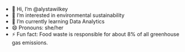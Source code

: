 - 👋 Hi, I’m @alystawilkey
- 👀 I’m interested in environmental sustainability
- 🌱 I’m currently learning Data Analytics
- 😄 Pronouns: she/her
- ⚡ Fun fact: Food waste is responsible for about 8% of all greenhouse gas emissions.

<!---
alystawilkey/alystawilkey is a ✨ special ✨ repository because its `README.md` (this file) appears on your GitHub profile.
You can click the Preview link to take a look at your changes.
--->
